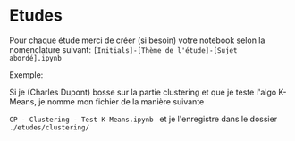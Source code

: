 # Etudes

Pour chaque étude merci de créer (si besoin) votre notebook selon la nomenclature suivant: `[Initials]-[Thème de l'étude]-[Sujet abordé].ipynb`

Exemple: 

Si je (Charles Dupont) bosse sur la partie clustering et que je teste l'algo K-Means, je nomme mon fichier de la manière suivante

`CP - Clustering - Test K-Means.ipynb ` et je l'enregistre dans le dossier `./etudes/clustering/`